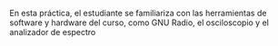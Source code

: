 En esta práctica, el estudiante se familiariza con las herramientas de software y hardware del curso, como GNU Radio, el osciloscopio y el analizador de espectro
